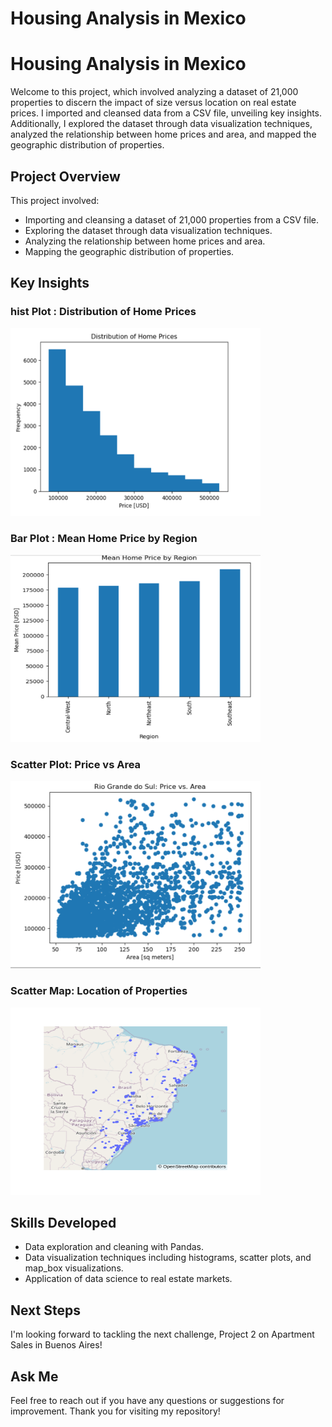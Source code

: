 # Housing Analysis in Mexico
# Housing Analysis in Mexico

Welcome to this project, which involved analyzing a dataset of 21,000 properties to discern the impact of size versus location on real estate prices. I imported and cleansed data from a CSV file, unveiling key insights. Additionally, I explored the dataset through data visualization techniques, analyzed the relationship between home prices and area, and mapped the geographic distribution of properties.


## Project Overview

This project involved:

- Importing and cleansing a dataset of 21,000 properties from a CSV file.
- Exploring the dataset through data visualization techniques.
- Analyzing the relationship between home prices and area.
- Mapping the geographic distribution of properties.

## Key Insights

### hist Plot : Distribution of Home Prices
<img src="images/histogram_homes_prices.png" alt="Histogram Distribution of Home Prices" width="400" height="300">

### Bar Plot : Mean Home Price by Region
<img src="images/plot_mean_price_region.png" alt="Mean Home Price by Region" width="400" height="300">

### Scatter Plot: Price vs Area
<img src="images/scatter_plot_Price_Area.png" alt="Scatter Plot: Price vs Area" width="400" height="300">

### Scatter Map: Location of Properties
<img src="images/Map_box_Location.png" alt="Scatter Map: Location of Properties" width="400" height="300">

## Skills Developed

- Data exploration and cleaning with Pandas.
- Data visualization techniques including histograms, scatter plots, and map_box visualizations.
- Application of data science to real estate markets.

## Next Steps

I'm looking forward to tackling the next challenge, Project 2 on Apartment Sales in Buenos Aires!

## Ask Me 

Feel free to reach out if you have any questions or suggestions for improvement. Thank you for visiting my repository!
